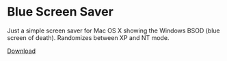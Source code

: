 # Blue Screen Saver

Just a simple screen saver for Mac OS X showing the Windows BSOD (blue screen of death). Randomizes between XP and NT mode.

[Download](https://www.dropbox.com/s/i8d004hh45qrzz4/Blue-Screen-Saver.saver.zip?dl=1)
